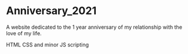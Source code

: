# Anniversary_2021

A website dedicated to the 1 year anniversary of my relationship with the love of my life.

HTML CSS and minor JS scripting
